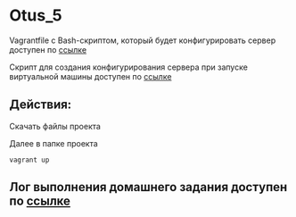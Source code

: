 # Otus_5

Vagrantfile с Bash-скриптом, который будет конфигурировать сервер доступен по [ссылке](https://github.com/Sunabak/Otus_5/blob/main/Vagrantfile)

Скрипт для создания конфигурирования сервера при запуске виртуальной машины доступен по [ссылке]([https://github.com/Sunabak/Otus_5/blob/main/scr.sh)

## Действия: 
Cкачать файлы проекта

Далее в папке проекта

```vagrant up```

## Лог выполнения домашнего задания доступен по [ссылке](https://github.com/Sunabak/Otus_5/blob/main/typescript)
